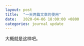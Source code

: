 ```yaml
---
layout: post
title:  "一天两篇文章的使用"
date:   2020-04-06 18:00:00 +0800
categories: journal update
---
```


大概就是这样吧。




